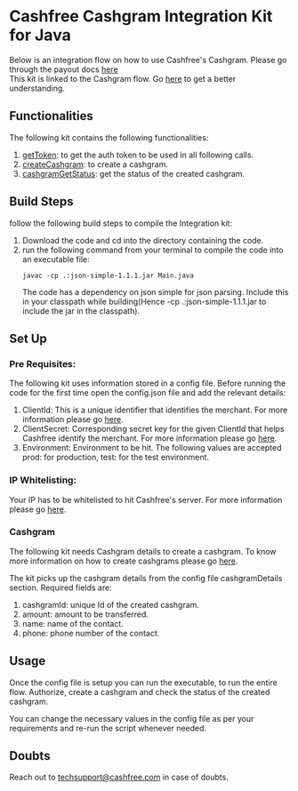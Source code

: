# Cashfree Cashgram Integration Kit for Java

Below is an integration flow on how to use Cashfree's Cashgram.
Please go through the payout docs [here](https://dev.cashfree.com/payouts)
<br/>
This kit is linked to the Cashgram flow. Go [here](https://dev.cashfree.com/payouts/integrations/cashgram) to get a better understanding.
<br/>

## Functionalities

The following kit contains the following functionalities:
    <ol>
    <li> [getToken](https://dev.cashfree.com/api-reference/payouts-api#authorise): to get the auth token to be used in all following calls.
    <li> [createCashgram](https://dev.cashfree.com/api-reference/payouts-api#create-cashgram-request): to create a cashgram.
    <li> [cashgramGetStatus](https://dev.cashfree.com/api-reference/payouts-api#create-cashgram-request): get the status of the created cashgram.
    </ol>

## Build Steps

follow the following build steps to compile the Integration kit:
  1. Download the code and cd into the directory containing the code.
  2. run the following command from your terminal to compile the code into an executable file:
      ```
      javac -cp .:json-simple-1.1.1.jar Main.java
      ```
      The code has a dependency on json simple for json parsing. Include this in your classpath while building(Hence -cp .:json-simple-1.1.1.jar 
      to include the jar in the classpath).
## Set Up

### Pre Requisites:
The following kit uses information stored in a config file. Before running the code for the first time open the config.json file and add the relevant details:
  1. ClientId: This is a unique identifier that identifies the merchant. For more information please go [here](https://dev.cashfree.com/payouts).
  2. ClientSecret: Corresponding secret key for the given ClientId that helps Cashfree identify the merchant. For more information please go [here](https://dev.cashfree.com/payouts).
  3. Environment: Environment to be hit. The following values are accepted prod: for production, test: for the test environment.

### IP Whitelisting:

Your IP has to be whitelisted to hit Cashfree's server. For more information please go [here](https://dev.cashfree.com/development/api/ip-whitelisting).

### Cashgram

The following kit needs Cashgram details to create a cashgram. To know more information on how to create cashgrams please go [here](https://dev.cashfree.com/api-reference/payouts-api#create-cashgram-request).

The kit picks up the cashgram details from the config file cashgramDetails section.
Required fields are:
  1. cashgramId: unique Id of the created cashgram.
  2. amount: amount to be transferred.
  3. name: name of the contact.
  4. phone: phone number of the contact.

## Usage

Once the config file is setup you can run the executable, to run the entire flow. Authorize, create a cashgram 
and check the status of the created cashgram.

You can change the necessary values in the config file as per your requirements and re-run the script whenever needed.

## Doubts

Reach out to techsupport@cashfree.com in case of doubts.
 


